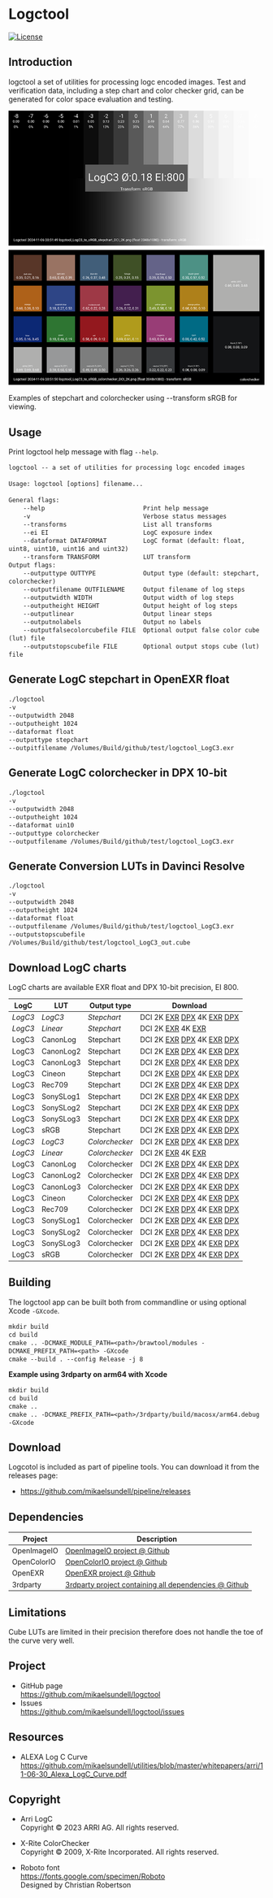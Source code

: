 Logctool
==================

[![License](https://img.shields.io/badge/license-BSD%203--Clause-blue.svg?style=flat-square)](https://github.com/mikaelsundell/logctool/blob/master/README.md)

Introduction
------------

logctool a set of utilities for processing logc encoded images. Test and verification data, including a step chart and color checker grid, can be generated for color space evaluation and testing.

![Sample image or figure.](images/image.png 'logctool')

Examples of stepchart and colorchecker using --transform sRGB for viewing.

Usage
-----

Print logctool help message with flag ```--help```.

```shell
logctool -- a set of utilities for processing logc encoded images

Usage: logctool [options] filename...

General flags:
    --help                           Print help message
    -v                               Verbose status messages
    --transforms                     List all transforms
    --ei EI                          LogC exposure index
    --dataformat DATAFORMAT          LogC format (default: float, uint8, uint10, uint16 and uint32)
    --transform TRANSFORM            LUT transform
Output flags:
    --outputtype OUTTYPE             Output type (default: stepchart, colorchecker)
    --outputfilename OUTFILENAME     Output filename of log steps
    --outputwidth WIDTH              Output width of log steps
    --outputheight HEIGHT            Output height of log steps
    --outputlinear                   Output linear steps
    --outputnolabels                 Output no labels
    --outputfalsecolorcubefile FILE  Optional output false color cube (lut) file
    --outputstopscubefile FILE       Optional output stops cube (lut) file
```


Generate LogC stepchart in OpenEXR float
--------

```shell
./logctool
-v
--outputwidth 2048
--outputheight 1024
--dataformat float
--outputtype stepchart
--outpitfilename /Volumes/Build/github/test/logctool_LogC3.exr
```

Generate LogC colorchecker in DPX 10-bit
--------

```shell
./logctool
-v
--outputwidth 2048
--outputheight 1024
--dataformat uin10
--outputtype colorchecker
--outputfilename /Volumes/Build/github/test/logctool_LogC3.exr
```

Generate Conversion LUTs in Davinci Resolve
--------

```shell
./logctool
-v
--outputwidth 2048
--outputheight 1024
--dataformat float
--outputfilename /Volumes/Build/github/test/logctool_LogC3.exr
--outputstopscubefile /Volumes/Build/github/test/logctool_LogC3_out.cube
```

Download LogC charts
-------------

LogC charts are available EXR float and DPX 10-bit precision, EI 800.

| LogC     | LUT | Output type | Download
| ----------- | ----------- | ----------- | ----------- |
| _LogC3_ | _LogC3_ | _Stepchart_   | DCI 2K [EXR](https://mikaelsundell.s3.eu-west-1.amazonaws.com/github/logctool/logctool_LogC3_stepchart_DCI_2K.exr) [DPX](https://mikaelsundell.s3.eu-west-1.amazonaws.com/github/logctool/logctool_LogC3_stepchart_DCI_2K.dpx) 4K [EXR](https://mikaelsundell.s3.eu-west-1.amazonaws.com/github/logctool/logctool_LogC3_stepchart_DCI_4K.exr) [DPX](https://mikaelsundell.s3.eu-west-1.amazonaws.com/github/logctool/logctool_LogC3_stepchart_DCI_4K.dpx) |
| _LogC3_ | _Linear_ | _Stepchart_   | DCI 2K [EXR](https://mikaelsundell.s3.eu-west-1.amazonaws.com/github/logctool/logctool_LogC3_stepchart_DCI_2K_linear.exr) 4K [EXR](https://mikaelsundell.s3.eu-west-1.amazonaws.com/github/logctool/logctool_LogC3_stepchart_DCI_4K_linear.exr) |
| LogC3    | CanonLog   | Stepchart   | DCI 2K [EXR](https://mikaelsundell.s3.eu-west-1.amazonaws.com/github/logctool/logctool_LogC3_to_CanonLog_stepchart_DCI_2K.exr) [DPX](https://mikaelsundell.s3.eu-west-1.amazonaws.com/github/logctool/logctool_LogC3_to_CanonLog_stepchart_DCI_2K.dpx) 4K [EXR](https://mikaelsundell.s3.eu-west-1.amazonaws.com/github/logctool/logctool_LogC3_to_CanonLog_stepchart_DCI_4K.exr) [DPX](https://mikaelsundell.s3.eu-west-1.amazonaws.com/github/logctool/logctool_LogC3_to_CanonLog_stepchart_DCI_4K.dpx) |
| LogC3    | CanonLog2  | Stepchart   | DCI 2K [EXR](https://mikaelsundell.s3.eu-west-1.amazonaws.com/github/logctool/logctool_LogC3_to_CanonLog2_stepchart_DCI_2K.exr) [DPX](https://mikaelsundell.s3.eu-west-1.amazonaws.com/github/logctool/logctool_LogC3_to_CanonLog2_stepchart_DCI_2K.dpx) 4K [EXR](https://mikaelsundell.s3.eu-west-1.amazonaws.com/github/logctool/logctool_LogC3_to_CanonLog2_stepchart_DCI_4K.exr) [DPX](https://mikaelsundell.s3.eu-west-1.amazonaws.com/github/logctool/logctool_LogC3_to_CanonLog2_stepchart_DCI_4K.dpx) |
| LogC3    | CanonLog3  | Stepchart   | DCI 2K [EXR](https://mikaelsundell.s3.eu-west-1.amazonaws.com/github/logctool/logctool_LogC3_to_CanonLog3_stepchart_DCI_2K.exr) [DPX](https://mikaelsundell.s3.eu-west-1.amazonaws.com/github/logctool/logctool_LogC3_to_CanonLog3_stepchart_DCI_2K.dpx) 4K [EXR](https://mikaelsundell.s3.eu-west-1.amazonaws.com/github/logctool/logctool_LogC3_to_CanonLog3_stepchart_DCI_4K.exr) [DPX](https://mikaelsundell.s3.eu-west-1.amazonaws.com/github/logctool/logctool_LogC3_to_CanonLog3_stepchart_DCI_4K.dpx) |
| LogC3    | Cineon     | Stepchart   | DCI 2K [EXR](https://mikaelsundell.s3.eu-west-1.amazonaws.com/github/logctool/logctool_LogC3_to_Cineon_stepchart_DCI_2K.exr) [DPX](https://mikaelsundell.s3.eu-west-1.amazonaws.com/github/logctool/logctool_LogC3_to_Cineon_stepchart_DCI_2K.dpx) 4K [EXR](https://mikaelsundell.s3.eu-west-1.amazonaws.com/github/logctool/logctool_LogC3_to_Cineon_stepchart_DCI_4K.exr) [DPX](https://mikaelsundell.s3.eu-west-1.amazonaws.com/github/logctool/logctool_LogC3_to_Cineon_stepchart_DCI_4K.dpx) |
| LogC3    | Rec709     | Stepchart   | DCI 2K [EXR](https://mikaelsundell.s3.eu-west-1.amazonaws.com/github/logctool/logctool_LogC3_to_Rec709_stepchart_DCI_2K.exr) [DPX](https://mikaelsundell.s3.eu-west-1.amazonaws.com/github/logctool/logctool_LogC3_to_Rec709_stepchart_DCI_2K.dpx) 4K [EXR](https://mikaelsundell.s3.eu-west-1.amazonaws.com/github/logctool/logctool_LogC3_to_Rec709_stepchart_DCI_4K.exr) [DPX](https://mikaelsundell.s3.eu-west-1.amazonaws.com/github/logctool/logctool_LogC3_to_Rec709_stepchart_DCI_4K.dpx) |
| LogC3    | SonySLog1  | Stepchart   | DCI 2K [EXR](https://mikaelsundell.s3.eu-west-1.amazonaws.com/github/logctool/logctool_LogC3_to_SonySLog1_stepchart_DCI_2K.exr) [DPX](https://mikaelsundell.s3.eu-west-1.amazonaws.com/github/logctool/logctool_LogC3_to_SonySLog1_stepchart_DCI_2K.dpx) 4K [EXR](https://mikaelsundell.s3.eu-west-1.amazonaws.com/github/logctool/logctool_LogC3_to_SonySLog1_stepchart_DCI_4K.exr) [DPX](https://mikaelsundell.s3.eu-west-1.amazonaws.com/github/logctool/logctool_LogC3_to_SonySLog1_stepchart_DCI_4K.dpx) |
| LogC3    | SonySLog2  | Stepchart   | DCI 2K [EXR](https://mikaelsundell.s3.eu-west-1.amazonaws.com/github/logctool/logctool_LogC3_to_SonySLog2_stepchart_DCI_2K.exr) [DPX](https://mikaelsundell.s3.eu-west-1.amazonaws.com/github/logctool/logctool_LogC3_to_SonySLog2_stepchart_DCI_2K.dpx) 4K [EXR](https://mikaelsundell.s3.eu-west-1.amazonaws.com/github/logctool/logctool_LogC3_to_SonySLog2_stepchart_DCI_4K.exr) [DPX](https://mikaelsundell.s3.eu-west-1.amazonaws.com/github/logctool/logctool_LogC3_to_SonySLog2_stepchart_DCI_4K.dpx) |
| LogC3    | SonySLog3  | Stepchart   | DCI 2K [EXR](https://mikaelsundell.s3.eu-west-1.amazonaws.com/github/logctool/logctool_LogC3_to_SonySLog3_stepchart_DCI_2K.exr) [DPX](https://mikaelsundell.s3.eu-west-1.amazonaws.com/github/logctool/logctool_LogC3_to_SonySLog3_stepchart_DCI_2K.dpx) 4K [EXR](https://mikaelsundell.s3.eu-west-1.amazonaws.com/github/logctool/logctool_LogC3_to_SonySLog3_stepchart_DCI_4K.exr) [DPX](https://mikaelsundell.s3.eu-west-1.amazonaws.com/github/logctool/logctool_LogC3_to_SonySLog3_stepchart_DCI_4K.dpx) |
| LogC3    | sRGB       | Stepchart   | DCI 2K [EXR](https://mikaelsundell.s3.eu-west-1.amazonaws.com/github/logctool/logctool_LogC3_to_sRGB_stepchart_DCI_2K.exr) [DPX](https://mikaelsundell.s3.eu-west-1.amazonaws.com/github/logctool/logctool_LogC3_to_sRGB_stepchart_DCI_2K.dpx) 4K [EXR](https://mikaelsundell.s3.eu-west-1.amazonaws.com/github/logctool/logctool_LogC3_to_sRGB_stepchart_DCI_4K.exr) [DPX](https://mikaelsundell.s3.eu-west-1.amazonaws.com/github/logctool/logctool_LogC3_to_sRGB_stepchart_DCI_4K.dpx) |
| _LogC3_   | _LogC3_  | _Colorchecker_   | DCI 2K [EXR](https://mikaelsundell.s3.eu-west-1.amazonaws.com/github/logctool/logctool_LogC3_colorchecker_DCI_2K.exr) [DPX](https://mikaelsundell.s3.eu-west-1.amazonaws.com/github/logctool/logctool_LogC3_colorchecker_DCI_2K.dpx) 4K [EXR](https://mikaelsundell.s3.eu-west-1.amazonaws.com/github/logctool/logctool_LogC3_colorchecker_DCI_4K.exr) [DPX](https://mikaelsundell.s3.eu-west-1.amazonaws.com/github/logctool/logctool_LogC3_colorchecker_DCI_4K.dpx) |
| _LogC3_   | _Linear_  | _Colorchecker_   | DCI 2K [EXR](https://mikaelsundell.s3.eu-west-1.amazonaws.com/github/logctool/logctool_LogC3_colorchecker_DCI_2K_linear.exr) 4K [EXR](https://mikaelsundell.s3.eu-west-1.amazonaws.com/github/logctool/logctool_LogC3_colorchecker_DCI_4K_linear.exr) |
| LogC3    | CanonLog   | Colorchecker   | DCI 2K [EXR](https://mikaelsundell.s3.eu-west-1.amazonaws.com/github/logctool/logctool_LogC3_to_CanonLog_colorchecker_DCI_2K.exr) [DPX](https://mikaelsundell.s3.eu-west-1.amazonaws.com/github/logctool/logctool_LogC3_to_CanonLog_colorchecker_DCI_2K.dpx) 4K [EXR](https://mikaelsundell.s3.eu-west-1.amazonaws.com/github/logctool/logctool_LogC3_to_CanonLog_colorchecker_DCI_4K.exr) [DPX](https://mikaelsundell.s3.eu-west-1.amazonaws.com/github/logctool/logctool_LogC3_to_CanonLog_colorchecker_DCI_4K.dpx) |
| LogC3    | CanonLog2  | Colorchecker   | DCI 2K [EXR](https://mikaelsundell.s3.eu-west-1.amazonaws.com/github/logctool/logctool_LogC3_to_CanonLog2_colorchecker_DCI_2K.exr) [DPX](https://mikaelsundell.s3.eu-west-1.amazonaws.com/github/logctool/logctool_LogC3_to_CanonLog2_colorchecker_DCI_2K.dpx) 4K [EXR](https://mikaelsundell.s3.eu-west-1.amazonaws.com/github/logctool/logctool_LogC3_to_CanonLog2_colorchecker_DCI_4K.exr) [DPX](https://mikaelsundell.s3.eu-west-1.amazonaws.com/github/logctool/logctool_LogC3_to_CanonLog2_colorchecker_DCI_4K.dpx) |
| LogC3    | CanonLog3  | Colorchecker   | DCI 2K [EXR](https://mikaelsundell.s3.eu-west-1.amazonaws.com/github/logctool/logctool_LogC3_to_CanonLog3_colorchecker_DCI_2K.exr) [DPX](https://mikaelsundell.s3.eu-west-1.amazonaws.com/github/logctool/logctool_LogC3_to_CanonLog3_colorchecker_DCI_2K.dpx) 4K [EXR](https://mikaelsundell.s3.eu-west-1.amazonaws.com/github/logctool/logctool_LogC3_to_CanonLog3_colorchecker_DCI_4K.exr) [DPX](https://mikaelsundell.s3.eu-west-1.amazonaws.com/github/logctool/logctool_LogC3_to_CanonLog3_colorchecker_DCI_4K.dpx) |
| LogC3    | Cineon     | Colorchecker   | DCI 2K [EXR](https://mikaelsundell.s3.eu-west-1.amazonaws.com/github/logctool/logctool_LogC3_to_Cineon_colorchecker_DCI_2K.exr) [DPX](https://mikaelsundell.s3.eu-west-1.amazonaws.com/github/logctool/logctool_LogC3_to_Cineon_colorchecker_DCI_2K.dpx) 4K [EXR](https://mikaelsundell.s3.eu-west-1.amazonaws.com/github/logctool/logctool_LogC3_to_Cineon_colorchecker_DCI_4K.exr) [DPX](https://mikaelsundell.s3.eu-west-1.amazonaws.com/github/logctool/logctool_LogC3_to_Cineon_colorchecker_DCI_4K.dpx) |
| LogC3    | Rec709     | Colorchecker   | DCI 2K [EXR](https://mikaelsundell.s3.eu-west-1.amazonaws.com/github/logctool/logctool_LogC3_to_Rec709_colorchecker_DCI_2K.exr) [DPX](https://mikaelsundell.s3.eu-west-1.amazonaws.com/github/logctool/logctool_LogC3_to_Rec709_colorchecker_DCI_2K.dpx) 4K [EXR](https://mikaelsundell.s3.eu-west-1.amazonaws.com/github/logctool/logctool_LogC3_to_Rec709_colorchecker_DCI_4K.exr) [DPX](https://mikaelsundell.s3.eu-west-1.amazonaws.com/github/logctool/logctool_LogC3_to_Rec709_colorchecker_DCI_4K.dpx) |
| LogC3    | SonySLog1  | Colorchecker   | DCI 2K [EXR](https://mikaelsundell.s3.eu-west-1.amazonaws.com/github/logctool/logctool_LogC3_to_SonySLog1_colorchecker_DCI_2K.exr) [DPX](https://mikaelsundell.s3.eu-west-1.amazonaws.com/github/logctool/logctool_LogC3_to_SonySLog1_colorchecker_DCI_2K.dpx) 4K [EXR](https://mikaelsundell.s3.eu-west-1.amazonaws.com/github/logctool/logctool_LogC3_to_SonySLog1_colorchecker_DCI_4K.exr) [DPX](https://mikaelsundell.s3.eu-west-1.amazonaws.com/github/logctool/logctool_LogC3_to_SonySLog1_colorchecker_DCI_4K.dpx) |
| LogC3    | SonySLog2  | Colorchecker   | DCI 2K [EXR](https://mikaelsundell.s3.eu-west-1.amazonaws.com/github/logctool/logctool_LogC3_to_SonySLog2_colorchecker_DCI_2K.exr) [DPX](https://mikaelsundell.s3.eu-west-1.amazonaws.com/github/logctool/logctool_LogC3_to_SonySLog2_colorchecker_DCI_2K.dpx) 4K [EXR](https://mikaelsundell.s3.eu-west-1.amazonaws.com/github/logctool/logctool_LogC3_to_SonySLog2_colorchecker_DCI_4K.exr) [DPX](https://mikaelsundell.s3.eu-west-1.amazonaws.com/github/logctool/logctool_LogC3_to_SonySLog2_colorchecker_DCI_4K.dpx) |
| LogC3    | SonySLog3  | Colorchecker   | DCI 2K [EXR](https://mikaelsundell.s3.eu-west-1.amazonaws.com/github/logctool/logctool_LogC3_to_SonySLog3_colorchecker_DCI_2K.exr) [DPX](https://mikaelsundell.s3.eu-west-1.amazonaws.com/github/logctool/logctool_LogC3_to_SonySLog3_colorchecker_DCI_2K.dpx) 4K [EXR](https://mikaelsundell.s3.eu-west-1.amazonaws.com/github/logctool/logctool_LogC3_to_SonySLog3_colorchecker_DCI_4K.exr) [DPX](https://mikaelsundell.s3.eu-west-1.amazonaws.com/github/logctool/logctool_LogC3_to_SonySLog3_colorchecker_DCI_4K.dpx) |
| LogC3    | sRGB       | Colorchecker   | DCI 2K [EXR](https://mikaelsundell.s3.eu-west-1.amazonaws.com/github/logctool/logctool_LogC3_to_sRGB_colorchecker_DCI_2K.exr) [DPX](https://mikaelsundell.s3.eu-west-1.amazonaws.com/github/logctool/logctool_LogC3_to_sRGB_colorchecker_DCI_2K.dpx) 4K [EXR](https://mikaelsundell.s3.eu-west-1.amazonaws.com/github/logctool/logctool_LogC3_to_sRGB_colorchecker_DCI_4K.exr) [DPX](https://mikaelsundell.s3.eu-west-1.amazonaws.com/github/logctool/logctool_LogC3_to_sRGB_colorchecker_DCI_4K.dpx) |

Building
--------

The logctool app can be built both from commandline or using optional Xcode `-GXcode`.

```shell
mkdir build
cd build
cmake .. -DCMAKE_MODULE_PATH=<path>/brawtool/modules -DCMAKE_PREFIX_PATH=<path> -GXcode
cmake --build . --config Release -j 8
```

**Example using 3rdparty on arm64 with Xcode**

```shell
mkdir build
cd build
cmake ..
cmake .. -DCMAKE_PREFIX_PATH=<path>/3rdparty/build/macosx/arm64.debug -GXcode
```

Download
---------

Logcotol is included as part of pipeline tools. You can download it from the releases page:

* https://github.com/mikaelsundell/pipeline/releases

Dependencies
-------------

| Project     | Description |
| ----------- | ----------- |
| OpenImageIO | [OpenImageIO project @ Github](https://github.com/OpenImageIO/oiio)
| OpenColorIO | [OpenColorIO project @ Github](https://github.com/AcademySoftwareFoundation/OpenColorIO)
| OpenEXR     | [OpenEXR project @ Github](https://github.com/AcademySoftwareFoundation/openexr)
| 3rdparty    | [3rdparty project containing all dependencies @ Github](https://github.com/mikaelsundell/3rdparty)

Limitations
-------------

Cube LUTs are limited in their precision therefore does not handle the toe of the curve very well.

Project
-------

* GitHub page   
https://github.com/mikaelsundell/logctool
* Issues   
https://github.com/mikaelsundell/logctool/issues


Resources
---------

* ALEXA Log C Curve    
https://github.com/mikaelsundell/utilities/blob/master/whitepapers/arri/11-06-30_Alexa_LogC_Curve.pdf


Copyright
---------

* Arri LogC   
Copyright © 2023 ARRI AG. All rights reserved.

* X-Rite ColorChecker   
Copyright © 2009, X-Rite Incorporated. All rights reserved.

* Roboto font   
https://fonts.google.com/specimen/Roboto   
Designed by Christian Robertson
